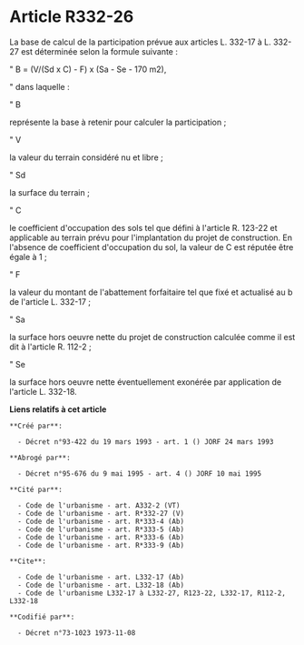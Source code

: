 # Article R332-26

La base de calcul de la participation prévue aux articles L. 332-17 à L. 332-27 est déterminée selon la formule suivante :

" B = (V/(Sd x C) - F) x (Sa - Se - 170 m2),

" dans laquelle :

" B

représente la base à retenir pour calculer la participation ;

" V

la valeur du terrain considéré nu et libre ;

" Sd

la surface du terrain ;

" C

le coefficient d'occupation des sols tel que défini à l'article R. 123-22 et applicable au terrain prévu pour l'implantation
du projet de construction. En l'absence de coefficient d'occupation du sol, la valeur de C est réputée être égale à 1 ;

" F

la valeur du montant de l'abattement forfaitaire tel que fixé et actualisé au b de l'article L. 332-17 ;

" Sa

la surface hors oeuvre nette du projet de construction calculée comme il est dit à l'article R. 112-2 ;

" Se

la surface hors oeuvre nette éventuellement exonérée par application de l'article L. 332-18.

**Liens relatifs à cet article**

	**Créé par**:

	  - Décret n°93-422 du 19 mars 1993 - art. 1 () JORF 24 mars 1993

	**Abrogé par**:

	  - Décret n°95-676 du 9 mai 1995 - art. 4 () JORF 10 mai 1995

	**Cité par**:

	  - Code de l'urbanisme - art. A332-2 (VT)
	  - Code de l'urbanisme - art. R*332-27 (V)
	  - Code de l'urbanisme - art. R*333-4 (Ab)
	  - Code de l'urbanisme - art. R*333-5 (Ab)
	  - Code de l'urbanisme - art. R*333-6 (Ab)
	  - Code de l'urbanisme - art. R*333-9 (Ab)

	**Cite**:

	  - Code de l'urbanisme - art. L332-17 (Ab)
	  - Code de l'urbanisme - art. L332-18 (Ab)
	  - Code de l'urbanisme L332-17 à L332-27, R123-22, L332-17, R112-2, L332-18

	**Codifié par**:

	  - Décret n°73-1023 1973-11-08
